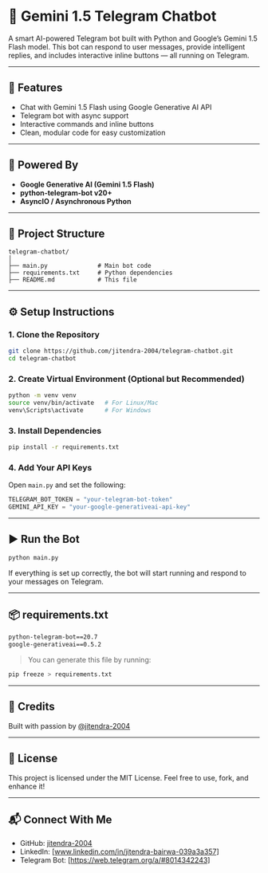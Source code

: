 # 🤖 Gemini 1.5 Telegram Chatbot

A smart AI-powered Telegram bot built with Python and Google’s Gemini 1.5 Flash model. This bot can respond to user messages, provide intelligent replies, and includes interactive inline buttons — all running on Telegram.

---

## 🚀 Features

- Chat with Gemini 1.5 Flash using Google Generative AI API
- Telegram bot with async support
- Interactive commands and inline buttons
- Clean, modular code for easy customization

---

## 🧠 Powered By

- **Google Generative AI (Gemini 1.5 Flash)**
- **python-telegram-bot v20+**
- **AsyncIO / Asynchronous Python**

---

## 📂 Project Structure

```
telegram-chatbot/
│
├── main.py              # Main bot code
├── requirements.txt     # Python dependencies
├── README.md            # This file
```

---

## ⚙️ Setup Instructions

### 1. Clone the Repository

```bash
git clone https://github.com/jitendra-2004/telegram-chatbot.git
cd telegram-chatbot
```

### 2. Create Virtual Environment (Optional but Recommended)

```bash
python -m venv venv
source venv/bin/activate   # For Linux/Mac
venv\Scripts\activate      # For Windows
```

### 3. Install Dependencies

```bash
pip install -r requirements.txt
```

### 4. Add Your API Keys

Open `main.py` and set the following:

```python
TELEGRAM_BOT_TOKEN = "your-telegram-bot-token"
GEMINI_API_KEY = "your-google-generativeai-api-key"
```

---

## ▶️ Run the Bot

```bash
python main.py
```

If everything is set up correctly, the bot will start running and respond to your messages on Telegram.

---

## 📦 requirements.txt

```txt
python-telegram-bot==20.7
google-generativeai==0.5.2
```

> You can generate this file by running:
```bash
pip freeze > requirements.txt
```

---

## 🙌 Credits

Built with passion by [@jitendra-2004](https://github.com/jitendra-2004)  

---

## 📜 License

This project is licensed under the MIT License. Feel free to use, fork, and enhance it!

---

## 📬 Connect With Me

- GitHub: [jitendra-2004](https://github.com/jitendra-2004)
- LinkedIn: [www.linkedin.com/in/jitendra-bairwa-039a3a357]
- Telegram Bot: [https://web.telegram.org/a/#8014342243]
